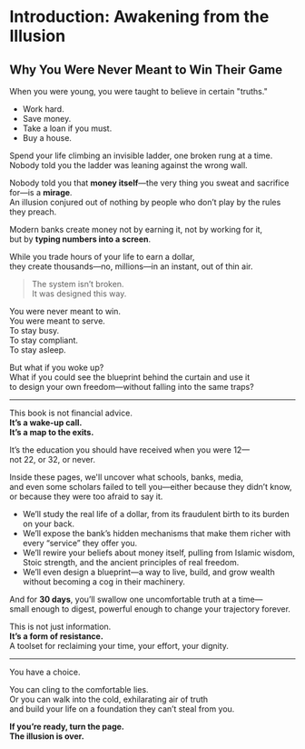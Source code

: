 # Introduction: Awakening from the Illusion  
## Why You Were Never Meant to Win Their Game

When you were young, you were taught to believe in certain "truths."

- Work hard.  
- Save money.  
- Take a loan if you must.  
- Buy a house.  

Spend your life climbing an invisible ladder, one broken rung at a time.  
Nobody told you the ladder was leaning against the wrong wall.

Nobody told you that **money itself**—the very thing you sweat and sacrifice for—is a **mirage**.  
An illusion conjured out of nothing by people who don’t play by the rules they preach.

Modern banks create money not by earning it, not by working for it,  
but by **typing numbers into a screen**.

While you trade hours of your life to earn a dollar,  
they create thousands—no, millions—in an instant, out of thin air.

> The system isn’t broken.  
> It was designed this way.

You were never meant to win.  
You were meant to serve.  
To stay busy.  
To stay compliant.  
To stay asleep.

But what if you woke up?  
What if you could see the blueprint behind the curtain and use it  
to design your own freedom—without falling into the same traps?

---

This book is not financial advice.  
**It’s a wake-up call.**  
**It’s a map to the exits.**

It’s the education you should have received when you were 12—  
not 22, or 32, or never.

Inside these pages, we'll uncover what schools, banks, media,  
and even some scholars failed to tell you—either because they didn’t know,  
or because they were too afraid to say it.

- We’ll study the real life of a dollar, from its fraudulent birth to its burden on your back.  
- We’ll expose the bank’s hidden mechanisms that make them richer with every “service” they offer you.  
- We’ll rewire your beliefs about money itself, pulling from Islamic wisdom, Stoic strength, and the ancient principles of real freedom.  
- We’ll even design a blueprint—a way to live, build, and grow wealth without becoming a cog in their machinery.

And for **30 days**, you’ll swallow one uncomfortable truth at a time—  
small enough to digest, powerful enough to change your trajectory forever.

This is not just information.  
**It’s a form of resistance.**  
A toolset for reclaiming your time, your effort, your dignity.

---

You have a choice.  

You can cling to the comfortable lies.  
Or you can walk into the cold, exhilarating air of truth  
and build your life on a foundation they can’t steal from you.

**If you’re ready, turn the page.**  
**The illusion is over.**
